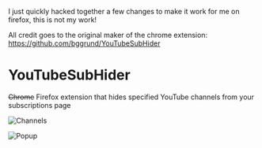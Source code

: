 I just quickly hacked together a few changes to make it work for me on firefox, this is not my work!

All credit goes to the original maker of the chrome extension: https://github.com/bggrund/YouTubeSubHider

# YouTubeSubHider
~~Chrome~~ Firefox extension that hides specified YouTube channels from your subscriptions page

![Channels](https://user-images.githubusercontent.com/64152538/121349666-c86d0f80-c8f7-11eb-99d0-a39d54628dbe.PNG)

![Popup](https://user-images.githubusercontent.com/64152538/121347598-601d2e80-c8f5-11eb-87b5-e9db6d51790c.PNG)
